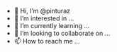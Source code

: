 - 👋 Hi, I’m @pinturaz
- 👀 I’m interested in ...
- 🌱 I’m currently learning ...
- 💞️ I’m looking to collaborate on ...
- 📫 How to reach me ...

<!---
pinturaz/pinturaz is a ✨ special ✨ repository because its `README.md` (this file) appears on your GitHub profile.
You can click the Preview link to take a look at your changes.
--->
